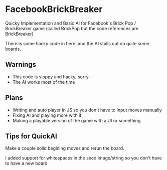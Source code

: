 # FacebookBrickBreaker

Quicky Implementation and Basic AI for Facebook's Brick Pop / BrickBreaker game (called BrickPop but the code references are BrickBreaker)

There is some hacky code in here, and the AI stalls out on quite some boards.

## Warnings

 * This code is sloppy and hacky, sorry.
 * The AI works most of the time

## Plans

 * Writing and auto player in JS so you don't have to input moves manually
 * Fixing AI and playing more with it
 * Making a playable version of the game with a UI or something

## Tips for QuickAI

Make a couple solid begining moves and rerun the board. 

I added support for whitespaces in the seed image/string so you don't have to have a new board
